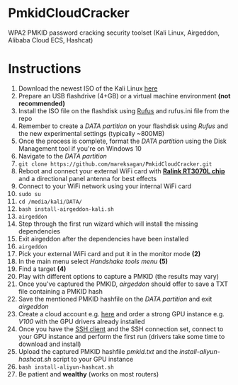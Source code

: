 # PmkidCloudCracker
WPA2 PMKID password cracking security toolset (Kali Linux, Airgeddon, Alibaba Cloud ECS, Hashcat)

# Instructions
1. Download the newest ISO of the Kali Linux [here](https://cdimage.kali.org/kali-2020.2/kali-linux-2020.2-live-amd64.iso)
2. Prepare an USB flashdrive (4+GB) or a virtual machine environment **(not recommended)**
3. Install the ISO file on the flashdisk using [Rufus](https://github.com/pbatard/rufus/releases/download/v3.11/rufus-3.11p.exe) and rufus.ini file from the repo
4. Remember to create a *DATA partition* on your flashdisk using *Rufus* and the new experimental settings (typically ~800MB)
5. Once the process is complete, format the *DATA partition* using the Disk Management tool if you're on Windows 10
6. Navigate to the *DATA partition*
7. `git clone https://github.com/mareksagan/PmkidCloudCracker.git`
8. Reboot and connect your external WiFi card with [**Ralink RT3070L chip**](https://aliexpress.com/item/4000542538038.html) and a directional panel antenna for best effects
9. Connect to your WiFi network using your internal WiFi card
10. `sudo su`
11. `cd /media/kali/DATA/`
12. `bash install-airgeddon-kali.sh`
13. `airgeddon`
14. Step through the first run wizard which will install the missing dependencies
15. Exit airgeddon after the dependencies have been installed
16. `airgeddon`
17. Pick your external WiFi card and put it in the monitor mode **(2)**
18. In the main menu select *Handshake tools menu* **(5)**
19. Find a target **(4)**
20. Play with different options to capture a PMKID (the results may vary)
21. Once you've captured the PMKID, *airgeddon* should offer to save a TXT file containing a PMKID hash
22. Save the mentioned PMKID hashfile on the *DATA partition* and exit *airgeddon*
23. Create a cloud account e.g. [here](https://www.alibabacloud.com) and order a strong GPU instance e.g. *V100* with the GPU drivers already installed
24. Once you have the [SSH client](https://download.mobatek.net/2022020030522248/MobaXterm_Portable_v20.2.zip) and the SSH connection set, connect to your GPU instance and perform the first run (drivers take some time to download and install)
25. Upload the captured PMKID hashfile *pmkid.txt* and the *install-aliyun-hashcat.sh* script to your GPU instance
26. `bash install-aliyun-hashcat.sh`
27. Be patient and **wealthy** (works on most routers)
